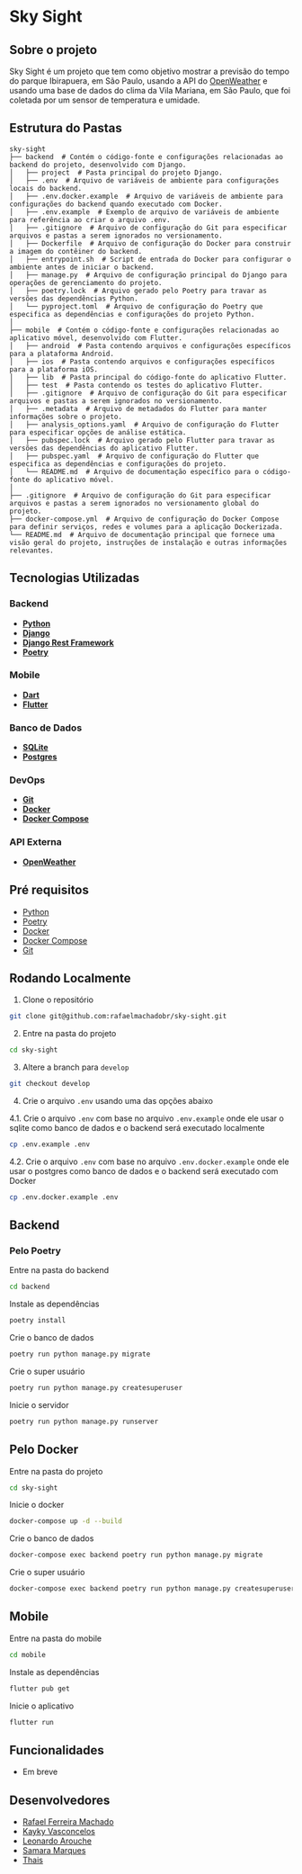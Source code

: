 # Sky Sight

## Sobre o projeto

Sky Sight é um projeto que tem como objetivo mostrar a previsão do tempo do parque Ibirapuera, em São Paulo, usando a API do [OpenWeather](https://openweathermap.org/api) e usando uma base de dados do clima da Vila Mariana, em São Paulo, que foi coletada por um sensor de temperatura e umidade.

## Estrutura do Pastas

```
sky-sight
├── backend  # Contém o código-fonte e configurações relacionadas ao backend do projeto, desenvolvido com Django.
│   ├── project  # Pasta principal do projeto Django.
│   ├── .env  # Arquivo de variáveis de ambiente para configurações locais do backend.
│   ├── .env.docker.example  # Arquivo de variáveis de ambiente para configurações do backend quando executado com Docker.
│   ├── .env.example  # Exemplo de arquivo de variáveis de ambiente para referência ao criar o arquivo .env.
│   ├── .gitignore  # Arquivo de configuração do Git para especificar arquivos e pastas a serem ignorados no versionamento.
│   ├── Dockerfile  # Arquivo de configuração do Docker para construir a imagem do contêiner do backend.
│   ├── entrypoint.sh  # Script de entrada do Docker para configurar o ambiente antes de iniciar o backend.
│   ├── manage.py  # Arquivo de configuração principal do Django para operações de gerenciamento do projeto.
│   ├── poetry.lock  # Arquivo gerado pelo Poetry para travar as versões das dependências Python.
│   └── pyproject.toml  # Arquivo de configuração do Poetry que especifica as dependências e configurações do projeto Python.
│
├── mobile  # Contém o código-fonte e configurações relacionadas ao aplicativo móvel, desenvolvido com Flutter.
│   ├── android  # Pasta contendo arquivos e configurações específicos para a plataforma Android.
│   ├── ios  # Pasta contendo arquivos e configurações específicos para a plataforma iOS.
│   ├── lib  # Pasta principal do código-fonte do aplicativo Flutter.
│   ├── test  # Pasta contendo os testes do aplicativo Flutter.
│   ├── .gitignore  # Arquivo de configuração do Git para especificar arquivos e pastas a serem ignorados no versionamento.
│   ├── .metadata  # Arquivo de metadados do Flutter para manter informações sobre o projeto.
│   ├── analysis_options.yaml  # Arquivo de configuração do Flutter para especificar opções de análise estática.
│   ├── pubspec.lock  # Arquivo gerado pelo Flutter para travar as versões das dependências do aplicativo Flutter.
│   ├── pubspec.yaml  # Arquivo de configuração do Flutter que especifica as dependências e configurações do projeto.
│   └── README.md  # Arquivo de documentação específico para o código-fonte do aplicativo móvel.
│
├── .gitignore  # Arquivo de configuração do Git para especificar arquivos e pastas a serem ignorados no versionamento global do projeto.
├── docker-compose.yml  # Arquivo de configuração do Docker Compose para definir serviços, redes e volumes para a aplicação Dockerizada.
└── README.md  # Arquivo de documentação principal que fornece uma visão geral do projeto, instruções de instalação e outras informações relevantes.

```

## Tecnologias Utilizadas

### Backend

- [**Python**](https://www.python.org/)
- [**Django**](https://www.djangoproject.com/)
- [**Django Rest Framework**](https://www.django-rest-framework.org/)
- [**Poetry**](https://python-poetry.org/docs/)

### Mobile

- [**Dart**](https://dart.dev/)
- [**Flutter**](https://flutter.dev/)

### Banco de Dados

- [**SQLite**](https://www.sqlite.org/index.html)
- [**Postgres**](https://www.postgresql.org/)

### DevOps

- [**Git**](https://git-scm.com/downloads)
- [**Docker**](https://www.docker.com/)
- [**Docker Compose**](https://docs.docker.com/compose/install/)

### API Externa

- [**OpenWeather**](https://openweathermap.org/api)

## Pré requisitos

- [Python](https://www.python.org/downloads/)
- [Poetry](https://python-poetry.org/docs/)
- [Docker](https://docs.docker.com/get-docker/)
- [Docker Compose](https://docs.docker.com/compose/install/)
- [Git](https://git-scm.com/downloads)

## Rodando Localmente

1. Clone o repositório

```bash
git clone git@github.com:rafaelmachadobr/sky-sight.git
```

2. Entre na pasta do projeto

```bash
cd sky-sight
```

3. Altere a branch para `develop`

```bash
git checkout develop
```

4. Crie o arquivo `.env` usando uma das opções abaixo

4.1. Crie o arquivo `.env` com base no arquivo `.env.example` onde ele usar o sqlite como banco de dados e o backend será executado localmente

```bash
cp .env.example .env
```

4.2. Crie o arquivo `.env` com base no arquivo `.env.docker.example` onde ele usar o postgres como banco de dados e o backend será executado com Docker

```bash
cp .env.docker.example .env
```

## Backend

### Pelo Poetry

Entre na pasta do backend

```bash
cd backend
```

Instale as dependências

```bash
poetry install
```

Crie o banco de dados

```bash
poetry run python manage.py migrate
```

Crie o super usuário

```bash
poetry run python manage.py createsuperuser
```

Inicie o servidor

```bash
poetry run python manage.py runserver
```

## Pelo Docker

Entre na pasta do projeto

```bash
cd sky-sight
```

Inicie o docker

```bash
docker-compose up -d --build
```

Crie o banco de dados

```bash
docker-compose exec backend poetry run python manage.py migrate
```

Crie o super usuário

```bash
docker-compose exec backend poetry run python manage.py createsuperuser
```

## Mobile

Entre na pasta do mobile

```bash
cd mobile
```

Instale as dependências

```bash
flutter pub get
```

Inicie o aplicativo

```bash
flutter run
```

## Funcionalidades

- Em breve

## Desenvolvedores

- [Rafael Ferreira Machado](https://github.com/rafaelmachadobr)
- [Kayky Vasconcelos](https://github.com/kaykyvasconcelos)
- [Leonardo Arouche](https://github.com/LeoPDA)
- [Samara Marques](https://github.com/samrqs)
- [Thais](https://github.com/thaisisi)
